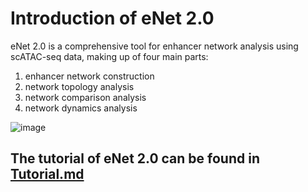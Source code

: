 # Introduction of eNet 2.0
eNet 2.0 is a comprehensive tool for enhancer network analysis using scATAC-seq data, making up of four main parts: 
1) enhancer network construction
2) network topology analysis
3) network comparison analysis
4) network dynamics analysis

![image](https://github.com/Abigail1l1l1l/eNet-2.0/assets/63504517/69587234-bf0e-44cb-8af7-a9f5666314bd)



## The tutorial of eNet 2.0 can be found in [Tutorial.md](Tutorial.md)

